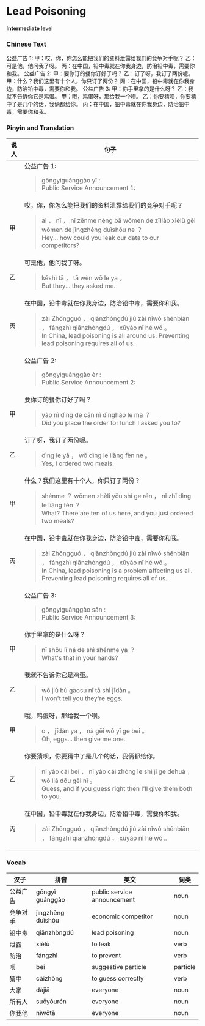 # Lead Poisoning
**Intermediate** level
### Chinese Text
公益广告 1:
甲：哎，你，你怎么能把我们的资料泄露给我们的竞争对手呢？
乙：可是他，他问我了呀。
丙：在中国，铅中毒就在你我身边，防治铅中毒，需要你和我。
公益广告 2:
甲：要你订的餐你订好了吗？
乙：订了呀，我订了两份呢。
甲：什么？我们这里有十个人，你只订了两份？
丙：在中国，铅中毒就在你我身边，防治铅中毒，需要你和我。
公益广告 3:
甲：你手里拿的是什么呀？
乙：我就不告诉你它是鸡蛋。
甲：哦，鸡蛋呀，那给我一个呗。
乙：你要猜呗，你要猜中了是几个的话，我俩都给你。
丙：在中国，铅中毒就在你我身边，防治铅中毒，需要你和我。

### Pinyin and Translation
|说人|句子|
|----|----|
||公益广告 1:<blockquote>gōngyìguǎnggào  yī :<br />Public Service Announcement 1:</blockquote>|
|甲|哎，你，你怎么能把我们的资料泄露给我们的竞争对手呢？<blockquote>ai ， nǐ ， nǐ zěnme néng bǎ wǒmen de zīliào xièlù gěi wǒmen de jìngzhēng duìshǒu ne ？<br />Hey... how could you leak our data to our competitors?</blockquote>|
|乙|可是他，他问我了呀。<blockquote>kěshì tā ， tā wèn wǒ le ya 。<br />But they... they asked me.</blockquote>|
|丙|在中国，铅中毒就在你我身边，防治铅中毒，需要你和我。<blockquote>zài Zhōngguó ， qiānzhòngdú jiù zài nǐwǒ shēnbiān ， fángzhì qiānzhòngdú ， xūyào nǐ hé wǒ 。<br />In China, lead poisoning is all around us. Preventing lead poisoning requires all of us.</blockquote>|
||公益广告 2:<blockquote>gōngyìguǎnggào  èr :<br />Public Service Announcement 2:</blockquote>|
|甲|要你订的餐你订好了吗？<blockquote>yào nǐ dìng de cān nǐ dìnghǎo le ma ？<br />Did you place the order for lunch I asked you to?</blockquote>|
|乙|订了呀，我订了两份呢。<blockquote>dìng le yā ， wǒ dìng le liǎng fèn ne 。<br />Yes, I ordered two meals.</blockquote>|
|甲|什么？我们这里有十个人，你只订了两份？<blockquote>shénme ？ wǒmen zhèli yǒu shí ge rén ， nǐ zhǐ dìng le liǎng fèn ？<br />What? There are ten of us here, and you just ordered two meals?</blockquote>|
|丙|在中国，铅中毒就在你我身边，防治铅中毒，需要你和我。<blockquote>zài Zhōngguó ， qiānzhòngdú jiù zài nǐwǒ shēnbiān ， fángzhì qiānzhòngdú ， xūyào nǐ hé wǒ 。<br />In China, lead poisoning is a problem affecting us all. Preventing lead poisoning requires all of us.</blockquote>|
||公益广告 3:<blockquote>gōngyìguǎnggào  sān :<br />Public Service Announcement 3:</blockquote>|
|甲|你手里拿的是什么呀？<blockquote>nǐ shǒu lǐ ná de shì shénme ya ？<br />What's that in your hands?</blockquote>|
|乙|我就不告诉你它是鸡蛋。<blockquote>wǒ jiù bù gàosu nǐ tā shì jīdàn 。<br />I won't tell you they're eggs.</blockquote>|
|甲|哦，鸡蛋呀，那给我一个呗。<blockquote>o ， jīdàn ya ， nà gěi wǒ yī ge bei 。<br />Oh, eggs... then give me one.</blockquote>|
|乙|你要猜呗，你要猜中了是几个的话，我俩都给你。<blockquote>nǐ yào cāi bei ， nǐ yào cāi zhòng le shì jǐ ge dehuà ， wǒ liǎ dōu gěi nǐ 。<br />Guess, and if you guess right then I'll give them both to you.</blockquote>|
|丙|在中国，铅中毒就在你我身边，防治铅中毒，需要你和我。<blockquote>zài Zhōngguó ， qiānzhòngdú jiù zài nǐwǒ shēnbiān ， fángzhì qiānzhòngdú ， xūyào nǐ hé wǒ 。<br /></blockquote>|
### Vocab
|汉子|拼音|英文|词类|
|----|----|----|----|
|公益广告|gōngyì guǎnggào|public service announcement|noun|
|竞争对手|jìngzhēng duìshǒu|economic competitor|noun|
|铅中毒|qiānzhòngdú|lead poisoning|noun|
|泄露|xièlù|to leak|verb|
|防治|fángzhì|to prevent|verb|
|呗|bei|suggestive particle|particle|
|猜中|cāizhòng|to guess correctly|verb|
|大家|dàjiā|everyone|noun|
|所有人|suǒyǒurén|everyone|noun|
|你我他|nǐwǒtā|everyone|noun|